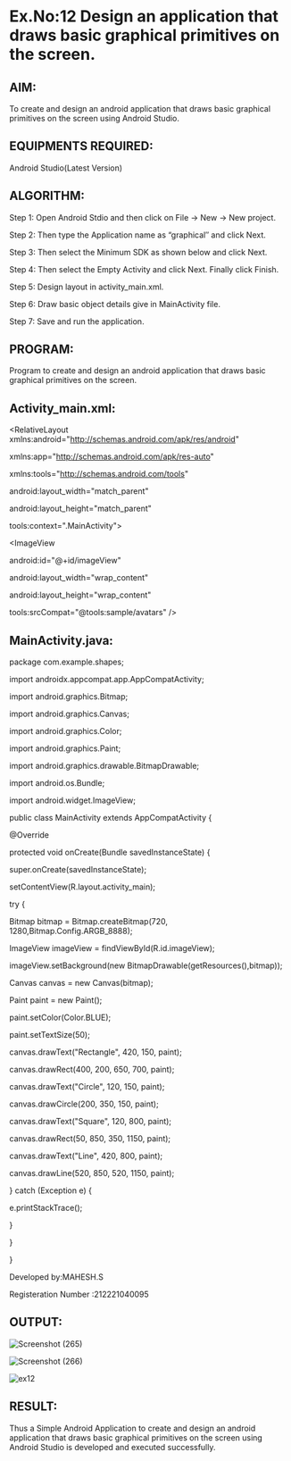 
# Ex.No:12 Design an application that draws basic graphical primitives on the screen.


## AIM:

To create and design an android application that draws basic graphical primitives on the screen using Android Studio.

## EQUIPMENTS REQUIRED:

Android Studio(Latest Version)

## ALGORITHM:

Step 1: Open Android Stdio and then click on File -> New -> New project.

Step 2: Then type the Application name as “graphical″ and click Next. 

Step 3: Then select the Minimum SDK as shown below and click Next.

Step 4: Then select the Empty Activity and click Next. Finally click Finish.

Step 5: Design layout in activity_main.xml.

Step 6: Draw basic object details give in MainActivity file.

Step 7: Save and run the application.

## PROGRAM:

Program to create and design an android application that draws basic graphical primitives on the screen.

## Activity_main.xml:
<RelativeLayout xmlns:android="http://schemas.android.com/apk/res/android"

xmlns:app="http://schemas.android.com/apk/res-auto"

xmlns:tools="http://schemas.android.com/tools"

android:layout_width="match_parent"

android:layout_height="match_parent"

tools:context=".MainActivity">

<ImageView
 
 android:id="@+id/imageView"
 
 android:layout_width="wrap_content"
 
 android:layout_height="wrap_content"
 
 tools:srcCompat="@tools:sample/avatars" />
  
## MainActivity.java:
package com.example.shapes;

import androidx.appcompat.app.AppCompatActivity;

import android.graphics.Bitmap;

import android.graphics.Canvas;

import android.graphics.Color;

import android.graphics.Paint;

import android.graphics.drawable.BitmapDrawable;

import android.os.Bundle;

import android.widget.ImageView;

public class MainActivity extends AppCompatActivity {

@Override

protected void onCreate(Bundle savedInstanceState) {
 
  super.onCreate(savedInstanceState);
   
  setContentView(R.layout.activity_main);
 
  try {
 
  Bitmap bitmap = Bitmap.createBitmap(720, 1280,Bitmap.Config.ARGB_8888);
 
  ImageView imageView = findViewById(R.id.imageView);
 
  imageView.setBackground(new BitmapDrawable(getResources(),bitmap));
 
  Canvas canvas = new Canvas(bitmap);
 
  Paint paint = new Paint();
 
  paint.setColor(Color.BLUE);
 
  paint.setTextSize(50);
 
  canvas.drawText("Rectangle", 420, 150, paint);
 
  canvas.drawRect(400, 200, 650, 700, paint);
 
  canvas.drawText("Circle", 120, 150, paint);
 
  canvas.drawCircle(200, 350, 150, paint);
 
  canvas.drawText("Square", 120, 800, paint);
 
  canvas.drawRect(50, 850, 350, 1150, paint);
 
  canvas.drawText("Line", 420, 800, paint);
 
  canvas.drawLine(520, 850, 520, 1150, paint);
 
  } catch (Exception e) {
 
  e.printStackTrace();
 
  }

 }

}


Developed by:MAHESH.S
 
Registeration Number :212221040095


## OUTPUT:
![Screenshot (265)](https://github.com/MaheshS03/Mobile-Application-Development/assets/128498431/0e0efa54-39d4-47ec-804b-8ecfdfbe6433)

![Screenshot (266)](https://github.com/MaheshS03/Mobile-Application-Development/assets/128498431/29e4c47e-6c1d-46c7-a450-630d66404757)

![ex12](https://github.com/MaheshS03/Mobile-Application-Development/assets/128498431/8eb27a0d-b7c0-4475-9ef1-d0c98d43a702)

## RESULT:
Thus a Simple Android Application to create and design an android application that draws basic graphical primitives on the screen using Android Studio is developed and executed successfully.
